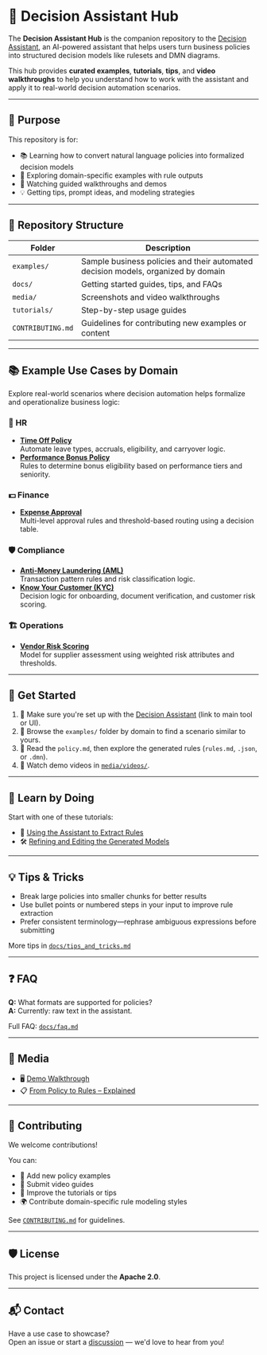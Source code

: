 # 🤖 Decision Assistant Hub

The **Decision Assistant Hub** is the companion repository to the [Decision Assistant](#), an AI-powered assistant that helps users turn business policies into structured decision models like rulesets and DMN diagrams.

This hub provides **curated examples**, **tutorials**, **tips**, and **video walkthroughs** to help you understand how to work with the assistant and apply it to real-world decision automation scenarios.

---

## 🎯 Purpose

This repository is for:
- 📚 Learning how to convert natural language policies into formalized decision models
- 🧪 Exploring domain-specific examples with rule outputs
- 🎥 Watching guided walkthroughs and demos
- 💡 Getting tips, prompt ideas, and modeling strategies

---

## 📁 Repository Structure

| Folder | Description |
|--------|-------------|
| `examples/` | Sample business policies and their automated decision models, organized by domain |
| `docs/` | Getting started guides, tips, and FAQs |
| `media/` | Screenshots and video walkthroughs |
| `tutorials/` | Step-by-step usage guides |
| `CONTRIBUTING.md` | Guidelines for contributing new examples or content |

---

## 📚 Example Use Cases by Domain

Explore real-world scenarios where decision automation helps formalize and operationalize business logic:

### 👥 HR
- **[Time Off Policy](examples/hr/time_off_policy/)**  
  Automate leave types, accruals, eligibility, and carryover logic.  
- **[Performance Bonus Policy](examples/hr/performance_bonus_policy/)**  
  Rules to determine bonus eligibility based on performance tiers and seniority.

### 💵 Finance
- **[Expense Approval](examples/finance/expense_approval/)**  
  Multi-level approval rules and threshold-based routing using a decision table.

### 🛡 Compliance
- **[Anti-Money Laundering (AML)](examples/compliance/aml_policy/)**  
  Transaction pattern rules and risk classification logic.  
- **[Know Your Customer (KYC)](examples/compliance/kyc_policy/)**  
  Decision logic for onboarding, document verification, and customer risk scoring.

### 🏗 Operations
- **[Vendor Risk Scoring](examples/operations/vendor_risk_scoring/)**  
  Model for supplier assessment using weighted risk attributes and thresholds.

---

## 🚀 Get Started

1. 🔧 Make sure you're set up with the [Decision Assistant](#) (link to main tool or UI).
2. 📂 Browse the `examples/` folder by domain to find a scenario similar to yours.
3. 🧠 Read the `policy.md`, then explore the generated rules (`rules.md`, `.json`, or `.dmn`).
4. 🎥 Watch demo videos in [`media/videos/`](media/videos/).

---

## 🧠 Learn by Doing

Start with one of these tutorials:

- 📘 [Using the Assistant to Extract Rules](tutorials/01_using_the_assistant.md)
- 🛠️ [Refining and Editing the Generated Models](tutorials/02_editing_generated_models.md)

---

## 💡 Tips & Tricks

- Break large policies into smaller chunks for better results
- Use bullet points or numbered steps in your input to improve rule extraction
- Prefer consistent terminology—rephrase ambiguous expressions before submitting

More tips in [`docs/tips_and_tricks.md`](docs/tips_and_tricks.md)

---

## ❓ FAQ

**Q:** What formats are supported for policies?  
**A:** Currently: raw text in the assistant.

Full FAQ: [`docs/faq.md`](docs/faq.md)

---

## 🎥 Media

- 🖥️ [Demo Walkthrough](media/videos/demo_walkthrough.mp4)
- 📋 [From Policy to Rules – Explained](media/videos/from_policy_to_rules.mp4)

---

## 🤝 Contributing

We welcome contributions!

You can:
- 📝 Add new policy examples
- 🎥 Submit video guides
- 🔧 Improve the tutorials or tips
- 🌍 Contribute domain-specific rule modeling styles

See [`CONTRIBUTING.md`](CONTRIBUTING.md) for guidelines.

---

## 🛡 License

This project is licensed under the **Apache 2.0**.

---

## 📬 Contact

Have a use case to showcase?  
Open an issue or start a [discussion](https://github.com/your-org/decision-assistant-hub/discussions) — we'd love to hear from you!
